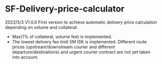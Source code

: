 # SF-Delivery-price-calculator

2022/5/3 V1.0.0
First version to achieve automatic delivery price calculation depending on volume and collateral.
- Max(1% of collateral, volume fee) is implemented.
- The lowest delivery fee limit 5M ISK is implemented.
Different route prices (upstream/downstream courier and different departure/destinations) and urgent courier contract are not yet taken into account.
